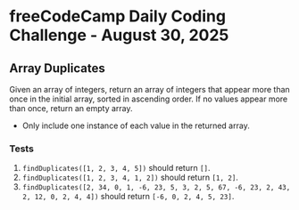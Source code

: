 # freeCodeCamp Daily Coding Challenge - August 30, 2025

## Array Duplicates

Given an array of integers, return an array of integers that appear more than once in the initial array, sorted in ascending order. If no values appear more than once, return an empty array.

* Only include one instance of each value in the returned array.

### Tests
1. `findDuplicates([1, 2, 3, 4, 5])` should return `[]`.
2. `findDuplicates([1, 2, 3, 4, 1, 2])` should return `[1, 2]`.
3. `findDuplicates([2, 34, 0, 1, -6, 23, 5, 3, 2, 5, 67, -6, 23, 2, 43, 2, 12, 0, 2, 4, 4])` should return `[-6, 0, 2, 4, 5, 23]`.
